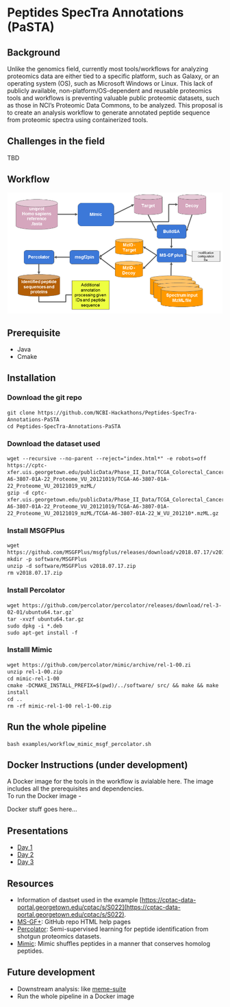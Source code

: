 # Peptides SpecTra Annotations (PaSTA)

## Background

Unlike the genomics field, currently most tools/workflows for analyzing proteomics data are either tied to a specific platform, such as Galaxy, or an operating system (OS), such as Microsoft 
Windows or Linux.  This lack of publicly available, non-platform/OS-dependent and reusable proteomics tools and workflows is preventing valuable public proteomic datasets, such as those in 
NCI’s Proteomic Data Commons, to be analyzed.  This proposal is to create an analysis workflow to generate annotated peptide sequence from proteomic spectra using containerized tools.

## Challenges in the field

TBD

## Workflow

![Peptides SpecTra Annotations (PaSTA)](flow.png)

## Prerequisite

- Java
- Cmake

## Installation

### Download the git repo

``` shell
git clone https://github.com/NCBI-Hackathons/Peptides-SpecTra-Annotations-PaSTA
cd Peptides-SpecTra-Annotations-PaSTA
```

### Download the dataset used

``` shell
wget --recursive --no-parent --reject="index.html*" -e robots=off https://cptc-xfer.uis.georgetown.edu/publicData/Phase_II_Data/TCGA_Colorectal_Cancer_S_022/TCGA-A6-3807-01A-22_Proteome_VU_20121019/TCGA-A6-3807-01A-22_Proteome_VU_20121019_mzML/
gzip -d cptc-xfer.uis.georgetown.edu/publicData/Phase_II_Data/TCGA_Colorectal_Cancer_S_022/TCGA-A6-3807-01A-22_Proteome_VU_20121019/TCGA-A6-3807-01A-22_Proteome_VU_20121019_mzML/TCGA-A6-3807-01A-22_W_VU_201210*.mzML.gz
```

### Install MSGFPlus

``` shell
wget https://github.com/MSGFPlus/msgfplus/releases/download/v2018.07.17/v2018.07.17.zip
mkdir -p software/MSGFPlus
unzip -d software/MSGFPlus v2018.07.17.zip
rm v2018.07.17.zip
```

### Install Percolator

``` shell
wget https://github.com/percolator/percolator/releases/download/rel-3-02-01/ubuntu64.tar.gz`
tar -xvzf ubuntu64.tar.gz
sudo dpkg -i *.deb
sudo apt-get install -f
```

### Installl Mimic

``` shell
wget https://github.com/percolator/mimic/archive/rel-1-00.zi
unzip rel-1-00.zip
cd mimic-rel-1-00
cmake -DCMAKE_INSTALL_PREFIX=$(pwd)/../software/ src/ && make && make install
cd ..
rm -rf mimic-rel-1-00 rel-1-00.zip
```

## Run the whole pipeline

`bash examples/workflow_mimic_msgf_percolator.sh`

## Docker Instructions (under development)

A Docker image for the tools in the workflow is avialable here.  The image includes all the prerequisites and dependencies.  
To run the Docker image -

Docker stuff goes here...

## Presentations

- [Day 1](https://docs.google.com/presentation/d/147Zc5lRd3Z88NPPw3sXfVm7SiB_dCZIF6JZnVzG_pJU/edit?usp=sharing)
- [Day 2](https://docs.google.com/presentation/d/1ND4Cnr6sN9k4f0hoWJ7APOw7Lo6x2yM-hDTkRCNlyWo/edit?usp=sharing)
- [Day 3](https://docs.google.com/presentation/d/1_Ez8ELyWS_XvVyM5FL-CefT7wx5r5uMR2zfgJkzF4sY/edit?usp=sharing)

## Resources

- Information of dastset used in the example [https://cptac-data-portal.georgetown.edu/cptac/s/S022](https://cptac-data-portal.georgetown.edu/cptac/s/S022).
- [MS-GF+](https://htmlpreview.github.io/?https://github.com/MSGFPlus/msgfplus/blob/master/doc/index.html): GitHub repo HTML help pages
- [Percolator](http://percolator.ms): Semi-supervised learning for peptide identification from shotgun proteomics datasets.
- [Mimic](https://github.com/percolator/mimic): Mimic shuffles peptides in a manner that conserves homolog peptides. 

## Future development

- Downstream analysis: like [meme-suite](http://meme-suite.org/)
- Run the whole pipeline in a Docker image
